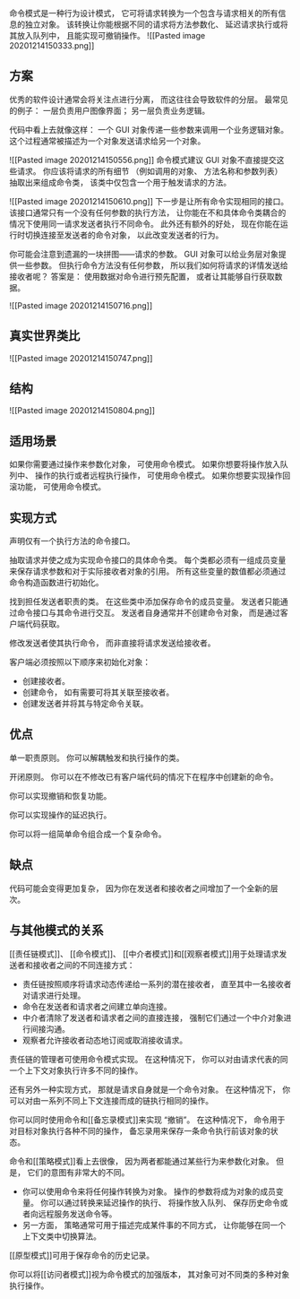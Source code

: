 命令模式是一种行为设计模式， 它可将请求转换为一个包含与请求相关的所有信息的独立对象。 该转换让你能根据不同的请求将方法参数化、 延迟请求执行或将其放入队列中， 且能实现可撤销操作。
![[Pasted image 20201214150333.png]]
## 方案
优秀的软件设计通常会将关注点进行分离， 而这往往会导致软件的分层。 最常见的例子： 一层负责用户图像界面； 另一层负责业务逻辑。 

代码中看上去就像这样： 一个 GUI 对象传递一些参数来调用一个业务逻辑对象。 这个过程通常被描述为一个对象发送请求给另一个对象。

![[Pasted image 20201214150556.png]]
命令模式建议 GUI 对象不直接提交这些请求。 你应该将请求的所有细节 （例如调用的对象、 方法名称和参数列表） 抽取出来组成命令类， 该类中仅包含一个用于触发请求的方法。

![[Pasted image 20201214150610.png]]
下一步是让所有命令实现相同的接口。 该接口通常只有一个没有任何参数的执行方法， 让你能在不和具体命令类耦合的情况下使用同一请求发送者执行不同命令。 此外还有额外的好处， 现在你能在运行时切换连接至发送者的命令对象， 以此改变发送者的行为。

你可能会注意到遗漏的一块拼图——请求的参数。 GUI 对象可以给业务层对象提供一些参数。 但执行命令方法没有任何参数， 所以我们如何将请求的详情发送给接收者呢？ 答案是： 使用数据对命令进行预先配置， 或者让其能够自行获取数据。

![[Pasted image 20201214150716.png]]

## 真实世界类比
![[Pasted image 20201214150747.png]]

## 结构
![[Pasted image 20201214150804.png]]



## 适用场景
如果你需要通过操作来参数化对象， 可使用命令模式。
如果你想要将操作放入队列中、 操作的执行或者远程执行操作， 可使用命令模式。
如果你想要实现操作回滚功能， 可使用命令模式。
## 实现方式


声明仅有一个执行方法的命令接口。

抽取请求并使之成为实现命令接口的具体命令类。 每个类都必须有一组成员变量来保存请求参数和对于实际接收者对象的引用。 所有这些变量的数值都必须通过命令构造函数进行初始化。

找到担任发送者职责的类。 在这些类中添加保存命令的成员变量。 发送者只能通过命令接口与其命令进行交互。 发送者自身通常并不创建命令对象， 而是通过客户端代码获取。

修改发送者使其执行命令， 而非直接将请求发送给接收者。

客户端必须按照以下顺序来初始化对象：
- 创建接收者。
- 创建命令， 如有需要可将其关联至接收者。
- 创建发送者并将其与特定命令关联。
## 优点
单一职责原则。 你可以解耦触发和执行操作的类。

开闭原则。 你可以在不修改已有客户端代码的情况下在程序中创建新的命令。

你可以实现撤销和恢复功能。

你可以实现操作的延迟执行。

你可以将一组简单命令组合成一个复杂命令。
## 缺点
代码可能会变得更加复杂， 因为你在发送者和接收者之间增加了一个全新的层次。
## 与其他模式的关系
[[责任链模式]]、 [[命令模式]]、 [[中介者模式]]和[[观察者模式]]用于处理请求发送者和接收者之间的不同连接方式：
- 责任链按照顺序将请求动态传递给一系列的潜在接收者， 直至其中一名接收者对请求进行处理。
- 命令在发送者和请求者之间建立单向连接。
- 中介者清除了发送者和请求者之间的直接连接， 强制它们通过一个中介对象进行间接沟通。
- 观察者允许接收者动态地订阅或取消接收请求。

责任链的管理者可使用命令模式实现。 在这种情况下， 你可以对由请求代表的同一个上下文对象执行许多不同的操作。

还有另外一种实现方式， 那就是请求自身就是一个命令对象。 在这种情况下， 你可以对由一系列不同上下文连接而成的链执行相同的操作。

你可以同时使用命令和[[备忘录模式]]来实现 “撤销”。 在这种情况下， 命令用于对目标对象执行各种不同的操作， 备忘录用来保存一条命令执行前该对象的状态。

命令和[[策略模式]]看上去很像， 因为两者都能通过某些行为来参数化对象。 但是， 它们的意图有非常大的不同。

- 你可以使用命令来将任何操作转换为对象。 操作的参数将成为对象的成员变量。 你可以通过转换来延迟操作的执行、 将操作放入队列、 保存历史命令或者向远程服务发送命令等。
- 另一方面， 策略通常可用于描述完成某件事的不同方式， 让你能够在同一个上下文类中切换算法。

[[原型模式]]可用于保存命令的历史记录。

你可以将[[访问者模式]]视为命令模式的加强版本， 其对象可对不同类的多种对象执行操作。